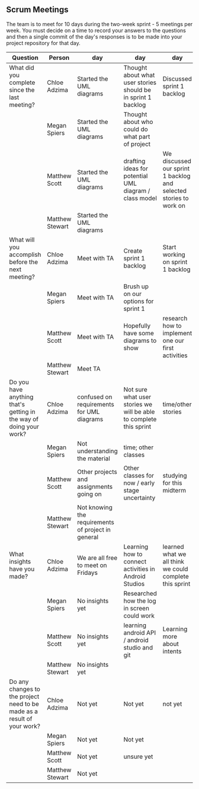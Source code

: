 ## Scrum Meetings
The team is to meet for 10 days during the two-week sprint - 5 meetings per week. You must decide on a time to record your answers to the questions and then a single commit of the day's responses is to be made into your project repository for that day.

Question    |          Person                                             | day | day | day | day | day | day | day |day | day | day |
------------|---------------------------------------------------------------------|-----|-----|-----|-----|-----|-----|-----|----|-----|-----|                                                              
| What did you complete since the last meeting? | Chloe Adzima| Started the UML diagrams | Thought about what user stories should be in sprint 1 backlog | Discussed sprint 1 backlog
|            | Megan Spiers| Started the UML diagrams | Thought about who could do what part of project
|            | Matthew Scott |   Started the UML diagrams | drafting ideas for potential UML diagram / class model | We discussed our sprint 1 backlog and selected stories to work on
|            | Matthew Stewart | Started the UML diagrams
| What will you accomplish before the next meeting? | Chloe Adzima | Meet with TA | Create sprint 1 backlog | Start working on sprint 1 backlog
|            | Megan Spiers |   Meet with TA | Brush up on our options for sprint 1
|            | Matthew Scott |   Meet with TA | Hopefully have some diagrams to show | research how to implement one our first activities
|            | Matthew Stewart | Meet TA
| Do you have anything that's getting in the way of doing your work? | Chloe Adzima | confused on requirements for UML diagrams | Not sure what user stories we will be able to complete this sprint | time/other stories
|            | Megan Spiers |   Not understanding the material | time; other classes
|            | Matthew Scott |   Other projects and assignments going on | Other classes for now / early stage uncertainty | studying for this midterm
|            | Matthew Stewart | Not knowing the requirements of project in general
| What insights have you made? |Chloe Adzima | We are all free to meet on Fridays | Learning how to connect activities in Android Studios | learned what we all think we could complete this sprint
|            | Megan Spiers |   No insights yet | Researched how the log in screen could work
|            | Matthew Scott |   No insights yet | learning android API / android studio and git | Learning more about intents
|            | Matthew Stewart | No insights yet
| Do any changes to the project need to be made as a result of your work? |Chloe Adzima | Not yet | Not yet | not yet
|            | Megan Spiers |   Not yet | Not yet
|            | Matthew Scott |   Not yet | unsure yet
|            | Matthew Stewart | Not yet
